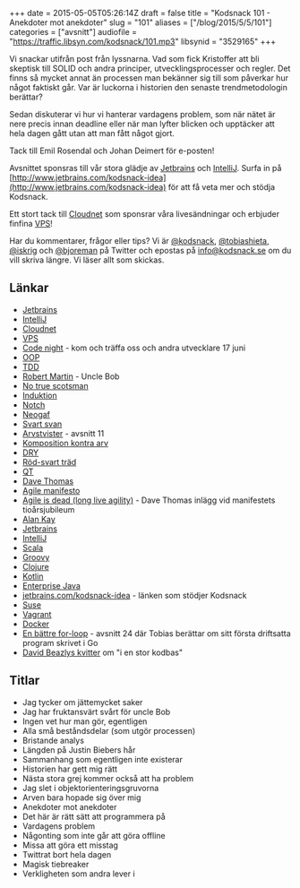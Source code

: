 +++
date = 2015-05-05T05:26:14Z
draft = false
title = "Kodsnack 101 - Anekdoter mot anekdoter"
slug = "101"
aliases = ["/blog/2015/5/5/101"]
categories = ["avsnitt"]
audiofile = "https://traffic.libsyn.com/kodsnack/101.mp3"
libsynid = "3529165"
+++

Vi snackar utifrån post från lyssnarna. Vad som fick Kristoffer att bli skeptisk till SOLID och andra principer, utvecklingsprocesser och regler. Det finns så mycket annat än processen man bekänner sig till som påverkar hur något faktiskt går. Var är luckorna i historien den senaste trendmetodologin berättar?

Sedan diskuterar vi hur vi hanterar vardagens problem, som när nätet är nere precis innan deadline eller när man lyfter blicken och upptäcker att hela dagen gått utan att man fått något gjort.

Tack till Emil Rosendal och Johan Deimert för e-posten!

Avsnittet sponsras till vår stora glädje av [Jetbrains](http://www.jetbrains.com) och [IntelliJ](http://www.jetbrains.com/kodsnack-idea). Surfa in på [http://www.jetbrains.com/kodsnack-idea](http://www.jetbrains.com/kodsnack-idea) för att få veta mer och stödja Kodsnack.

Ett stort tack till [Cloudnet](http://www.cloudnet.se) som sponsrar våra livesändningar och erbjuder finfina  [VPS](http://en.wikipedia.org/wiki/Virtual_private_server)!

Har du kommentarer, frågor eller tips? Vi är [@kodsnack](https://www.twitter.com/kodsnack), [@tobiashieta](https://www.twitter.com/tobiashieta), [@iskrig](https://www.twitter.com/iskrig) och [@bjoreman](https://www.twitter.com/bjoreman) på Twitter och epostas på [info@kodsnack.se](mailto:info@kodsnack.se) om du vill skriva längre. Vi läser allt som skickas.

## Länkar ##
* [Jetbrains](http://www.jetbrains.com)
* [IntelliJ](http://www.jetbrains.com/kodsnack-idea)
* [Cloudnet](http://www.cloudnet.se)
* [VPS](http://en.wikipedia.org/wiki/Virtual_private_server)
* [Code night](http://www.codenight.se) - kom och träffa oss och andra utvecklare 17 juni
* [OOP](http://en.wikipedia.org/wiki/Object-oriented_programming)
* [TDD](http://en.wikipedia.org/wiki/Test-driven_development)
* [Robert Martin](http://en.wikipedia.org/wiki/Robert_Cecil_Martin) - Uncle Bob
* [No true scotsman](http://en.wikipedia.org/wiki/No_true_Scotsman)
* [Induktion](http://en.wikipedia.org/wiki/Inductive_reasoning)
* [Notch](http://en.wikipedia.org/wiki/Markus_Persson)
* [Neogaf](http://www.neogaf.com/forum/)
* [Svart svan](http://en.wikipedia.org/wiki/Black_swan_theory)
* [Arvstvister](https://kodsnack.se/11/) - avsnitt 11
* [Komposition kontra arv](http://en.wikipedia.org/wiki/Composition_over_inheritance)
* [DRY](http://en.wikipedia.org/wiki/Don%27t_repeat_yourself)
* [Röd-svart träd](http://en.wikipedia.org/wiki/Red%E2%80%93black_tree)
* [QT](http://www.qt.io/developers/)
* [Dave Thomas](http://en.wikipedia.org/wiki/Dave_Thomas_%28programmer%29)
* [Agile manifesto](http://en.wikipedia.org/wiki/Agile_software_development)
* [Agile is dead (long live agility)](http://pragdave.me/blog/2014/03/04/time-to-kill-agile/) - Dave Thomas inlägg vid manifestets tioårsjubileum
* [Alan Kay](http://en.wikipedia.org/wiki/Alan_Kay)
* [Jetbrains](http://www.jetbrains.com)
* [IntelliJ](http://www.jetbrains.com/kodsnack-idea)
* [Scala](http://scala-lang.org/)
* [Groovy](http://www.groovy-lang.org/)
* [Clojure](http://clojure.org/)
* [Kotlin](http://kotlinlang.org/)
* [Enterprise Java](http://en.wikipedia.org/wiki/Java_Platform,_Enterprise_Edition)
* [jetbrains.com/kodsnack-idea](http://www.jetbrains.com/kodsnack-idea) - länken som stödjer Kodsnack
* [Suse](https://www.suse.com/sv-se/)
* [Vagrant](http://en.wikipedia.org/wiki/Vagrant_%28software%29)
* [Docker](http://en.wikipedia.org/wiki/Docker_%28software%29)
* [En bättre for-loop](https://kodsnack.se/24/) - avsnitt 24 där Tobias berättar om sitt första driftsatta program skrivet i Go
* [David Beazlys kvitter](https://twitter.com/dabeaz/status/592459947121709057) om "i en stor kodbas"

## Titlar ##
* Jag tycker om jättemycket saker
* Jag har fruktansvärt svårt för uncle Bob
* Ingen vet hur man gör, egentligen
* Alla små beståndsdelar (som utgör processen)
* Bristande analys
* Längden på Justin Biebers hår
* Sammanhang som egentligen inte existerar
* Historien har gett mig rätt
* Nästa stora grej kommer också att ha problem
* Jag slet i objektorienteringsgruvorna
* Arven bara hopade sig över mig
* Anekdoter mot anekdoter
* Det här är rätt sätt att programmera på
* Vardagens problem
* Någonting som inte går att göra offline
* Missa att göra ett misstag
* Twittrat bort hela dagen
* Magisk tiebreaker
* Verkligheten som andra lever i